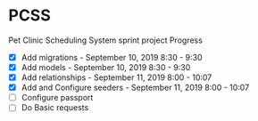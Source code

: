 # PCSS
Pet Clinic Scheduling System sprint project
Progress
- [x] Add migrations - September 10, 2019 8:30 - 9:30
- [x] Add models - September 10, 2019 8:30 - 9:30
- [x] Add relationships - September 11, 2019 8:00 - 10:07
- [x] Add and Configure seeders - September 11, 2019 8:00 - 10:07
- [ ] Configure passport
- [ ] Do Basic requests
